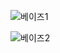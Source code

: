 ![베이즈1](https://user-images.githubusercontent.com/64197543/150983723-101bcb1e-6403-4d78-ae24-b35576959516.png)


![베이즈2](https://user-images.githubusercontent.com/64197543/150983784-e7aedaa7-449b-40bd-9bb0-4334007248dc.png)